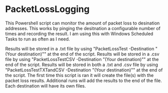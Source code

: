 # PacketLossLogging
This Powershell script can monitor the amount of packet loss to desination addresses. This works by pinging the desitnation a configurable number of times and recording the result. I am using this with Windows Scheduled Tasks to run as often as I need.

Results will be stored in a .txt file by using "PacketLossTest -Destination "(Your destination)"" at the end of the script. Results will be stored in a .csv file by using "PacketLossTestCSV -Destination "(Your destination)"" at the end of the script. Results will be stored in both a .txt and .csv file by using "PacketLossTestTXTandCSV -Destination "(Your destination)"" at the end of the script. The first time this script is ran it will create the file(s) with the packet loss results. Additional runs will add the results to the end of the file. Each destination will have its own files.
